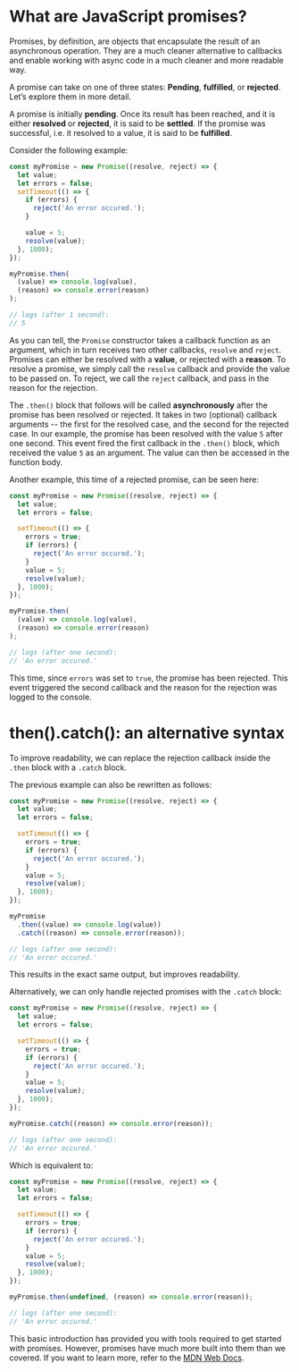 # What are JavaScript promises?

Promises, by definition, are objects that encapsulate the result of an asynchronous operation. They are a much cleaner alternative to callbacks and enable working with async code in a much cleaner and more readable way.

A promise can take on one of three states:
**Pending**, **fulfilled**, or **rejected**. Let’s explore them in more detail.

A promise is initially **pending**. Once its result has been reached, and it is either **resolved** or **rejected**, it is said to be **settled**. If the promise was successful, i.e. it resolved to a value, it is said to be **fulfilled**.

Consider the following example:

```js
const myPromise = new Promise((resolve, reject) => {
  let value;
  let errors = false;
  setTimeout(() => {
    if (errors) {
      reject('An error occured.');
    }

    value = 5;
    resolve(value);
  }, 1000);
});

myPromise.then(
  (value) => console.log(value),
  (reason) => console.error(reason)
);

// logs (after 1 second):
// 5
```

As you can tell, the `Promise` constructor takes a callback function as an argument, which in turn receives two other callbacks, `resolve` and `reject`. Promises can either be resolved with a **value**, or rejected with a **reason**. To resolve a promise, we simply call the `resolve` callback and provide the value to be passed on. To reject, we call the `reject` callback, and pass in the reason for the rejection.

The `.then()` block that follows will be called **asynchronously** after the promise has been resolved or rejected. It takes in two (optional) callback arguments -- the first for the resolved case, and the second for the rejected case.
In our example, the promise has been resolved with the value `5` after one second. This event fired the first callback in the `.then()` block, which received the value `5` as an argument. The value can then be accessed in the function body.

Another example, this time of a rejected promise, can be seen here:

```js
const myPromise = new Promise((resolve, reject) => {
  let value;
  let errors = false;

  setTimeout(() => {
    errors = true;
    if (errors) {
      reject('An error occured.');
    }
    value = 5;
    resolve(value);
  }, 1000);
});

myPromise.then(
  (value) => console.log(value),
  (reason) => console.error(reason)
);

// logs (after one second):
// 'An error occured.'
```

This time, since `errors` was set to `true`, the promise has been rejected. This event triggered the second callback and the reason for the rejection was logged to the console.

# then().catch(): an alternative syntax

To improve readability, we can replace the rejection callback inside the `.then` block with a `.catch` block.

The previous example can also be rewritten as follows:

```js
const myPromise = new Promise((resolve, reject) => {
  let value;
  let errors = false;

  setTimeout(() => {
    errors = true;
    if (errors) {
      reject('An error occured.');
    }
    value = 5;
    resolve(value);
  }, 1000);
});

myPromise
  .then((value) => console.log(value))
  .catch((reason) => console.error(reason));

// logs (after one second):
// 'An error occured.'
```

This results in the exact same output, but improves readability.

Alternatively, we can only handle rejected promises with the `.catch` block:

```js
const myPromise = new Promise((resolve, reject) => {
  let value;
  let errors = false;

  setTimeout(() => {
    errors = true;
    if (errors) {
      reject('An error occured.');
    }
    value = 5;
    resolve(value);
  }, 1000);
});

myPromise.catch((reason) => console.error(reason));

// logs (after one second):
// 'An error occured.'
```

Which is equivalent to:

```js
const myPromise = new Promise((resolve, reject) => {
  let value;
  let errors = false;

  setTimeout(() => {
    errors = true;
    if (errors) {
      reject('An error occured.');
    }
    value = 5;
    resolve(value);
  }, 1000);
});

myPromise.then(undefined, (reason) => console.error(reason));

// logs (after one second):
// 'An error occured.'
```

This basic introduction has provided you with tools required to get started with promises. However, promises have much more built into them than we covered. If you want to learn more, refer to the [MDN Web Docs](https://developer.mozilla.org/en-US/docs/Web/JavaScript/Reference/Global_Objects/Promise).
